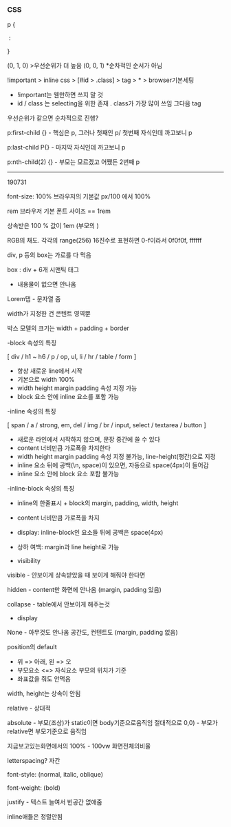 ### CSS

p {

​    <Property>: <Value>

}



(0, 1, 0) >우선순위가 더 높음  (0, 0, 1)   *순차적인 순서가 아님

!important > inline css > [#id > .class] > tag > * > browser기본세팅

* !important는 웬만하면 쓰지 말 것
* id / class 는 selecting을 위한 존재 . class가 가장 많이 쓰임 그다음 tag



우선순위가 같으면 순차적으로 진행?



p:first-child {}    - 핵심은 p, 그러나 첫째인 p/ 첫번째 자식인데 까고보니 p

p:last-child P{}   - 마지막 자식인데 까고보니 p

p:nth-child(2) {}   - 부모는 모르겠고 어쨌든 2번째 p



---

190731

font-size: 100%  브라우저의 기본값 px/100 에서 100%

rem 브라우저 기본 폰트 사이즈 == 1rem

상속받은 100 % 값이 1em (부모의 )



RGB의 채도. 각각의 range(256) 16진수로 표현하면 0-f이라서 0f0f0f, ffffff



div, p 등의 box는 가로를 다 먹음

box  :  div + 6개 시맨틱 태그 

* 내용물이 없으면 안나옴



Lorem탭 - 문자열 줌



width가 지정한 건 콘텐트 영역뿐

박스 모델의 크기는 width + padding + border



-block 속성의 특징

[ div / h1 ~ h6 / p  / op, ul, li / hr / table / form ]

* 항상 새로운 line에서 시작
* 기본으로 width 100%
* width height margin padding 속성 지정 가능
* block 요소 안에 inline 요소를 포함 가능



-inline 속성의 특징

[ span / a / strong, em, del / img / br / input, select / textarea / button ]

* 새로운 라인에서 시작하지 않으며, 문장 중간에 쓸 수 있다
* content 너비만큼 가로폭을 차지한다
* width height margin padding 속성 지정 불가능, line-height(행간)으로 지정
* inline 요소 뒤에 공백(\n, space)이 있으면, 자동으로 space(4px)이 들어감
* inline 요소 안에 block 요소 포함 불가능



-inline-block 속성의 특징

* inline의 한줄표시 + block의 margin, padding, width, height
* content 너비만큼 가로폭을 차지
* display: inline-block인 요소들 뒤에 공백은 space(4px)
* 상하 여백: margin과 line height로 가능



* visibility

visible - 안보이게 상속받았을 때 보이게 해줘야 한다면

hidden - content만 화면에 안나옴 (margin, padding 있음)

collapse - table에서 안보이게 해주는것

* display

None - 아무것도 안나옴 공간도, 컨텐트도 (margin, padding 없음)



position의 default

* 위 => 아래, 왼 => 오
* 부모요소 <=> 자식요소 부모의 위치가 기준
* 좌표값을 줘도 안먹음



width, height는 상속이 안됨

relative - 상대적  

absolute - 부모(조상)가 static이면 body기준으로움직임 절대적으로 0,0)                                                   - 부모가 relative면 부모기준으로 움직임



지금보고있는화면에서의 100%  - 100vw 화면전체의비율

letterspacing? 자간

font-style: (normal, italic, oblique)

font-weight: (bold)



justify - 텍스트 늘여서 빈공간 없애줌

inline애들은 정렬안됨